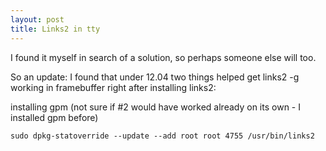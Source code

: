 ```yaml
---
layout: post
title: Links2 in tty
---
```


I found it myself in search of a solution, so perhaps someone else will too.

So an update: I found that under 12.04 two things helped get links2 -g working in framebuffer right after installing links2:

installing gpm (not sure if #2 would have worked already on its own - I installed gpm before)

```shell
sudo dpkg-statoverride --update --add root root 4755 /usr/bin/links2
```
